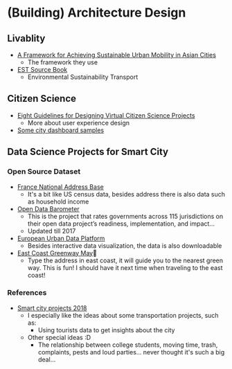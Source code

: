# (Building) Architecture Design 

## Livablity
* [A Framework for Achieving Sustainable Urban Mobility in Asian Cities][1]
  * The framework they use
* [EST Source Book][2]
  * Environmental Sustainability Transport
  
## Citizen Science
* [Eight Guidelines for Designing Virtual Citizen Science Projects][3]
  * More about user experience design
* [Some city dashboard samples][4]

## Data Science Projects for Smart City
### Open Source Dataset
* [France National Address Base][5]
  * It's a bit like US census data, besides address there is also data such as household income
* [Open Data Barometer][7]
  * This is the project that rates governments across 115 jurisdictions on their open data project’s readiness, implementation, and impact...
  * Updated till 2017
* [European Urban Data Platform][8]
  * Besides interactive data visualization, the data is also downloadable
* [East Coast Greenway May][9]💚
  * Type the address in east coast, it will guide you to the nearest green way. This is fun! I should have it next time when traveling to the east coast!

### References
* [Smart city projects 2018][6]
  * I especially like the ideas about some transportation projects, such as:
    * Using tourists data to get insights about the city
  * Other special ideas :D
    * The relationship between college students, moving time, trash, complaints, pests and loud parties... never thought it's such a big deal...



[1]:https://cleanairasia.org/wp-content/uploads/portal/files/Framework_for_Achieving_Sustainable_Urban_Mobility_in_Asia_-_CAI-Asia_2010_0.pdf?__cf_chl_jschl_tk__=e9542833d77e0e7d25992c3015f0b90416612aa4-1594103096-0-AU3e4q8HZTx0ZZDabpzR7udzFk-8dvWv0AmSpmCWF4vKP0M9XAAmswrSbNgKzm-RTPdWdqyHeu8XRzggseevRCHrDj75VpSd1qSvbBqEacgYQd0U-eNM7MRBYjm2QUmB1Qq4RH7_7rHkZMdFtLPWRg0nkCEvAz8_v-NraeHo0qtiYzVxm4rYrQ4YCJcj_XVYaps6ePMTO97jLVfw2YXp1mOehqB8M1Di0QcnLD8a4V0qpyip0qwNprjwFSdtYuDTPHUHs3Y-cdQcn8iVmzhIYM-YE_Qo5HpAJUe2wnaXfes3ElqvoFoOFWWbAgj1nKRp3ABV4KII6gom-TW67otssDlmGWlDvk3xx76B73wmKGKgYgfrXPW38ZyFGHaA3q7aSHcJMCZp3iXcIOxGfx6hdk4X4dfXzOEuxbT5J2TgilXp
[2]:https://www.uncrd.or.jp/env/est/docs/EST_Sourcebook.pdf
[3]:http://citeseerx.ist.psu.edu/viewdoc/download?doi=10.1.1.841.5645&rep=rep1&type=pdf
[4]:https://rsa.tandfonline.com/doi/full/10.1080/21681376.2014.983149#.XxU5a0VKjZs
[5]:https://adresse.data.gouv.fr/donnees-nationales
[6]:https://carto.com/blog/forty-brilliant-open-data-projects-preparing-smart-cities-2018
[7]:https://opendatabarometer.org/country-sheets/
[8]:https://urban.jrc.ec.europa.eu/#/en
[9]:https://map.greenway.org/
